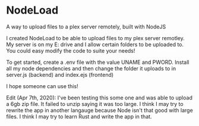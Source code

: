 # NodeLoad
 A way to upload files to a plex server remotely, built with NodeJS

I created NodeLoad to be able to upload files to my plex server remotley. My server is on my E: drive and I allow certain folders to be uploaded to.
You could easy modify the code to suite your needs!

To get started, create a .env file with the value UNAME and PWORD. Install all my node dependencies and then change the folder it uploads to in server.js (backend) and index.ejs (frontend)

I hope someone can use this!

Edit (Apr 7th, 2020):
I've been testing this some one and was able to upload a 6gb zip file. It failed to unzip saying it was too large. I think I may try to rewrite the app in another langauge because Node isn't that good with large files. I think I may try to learn Rust and write the app in that.
